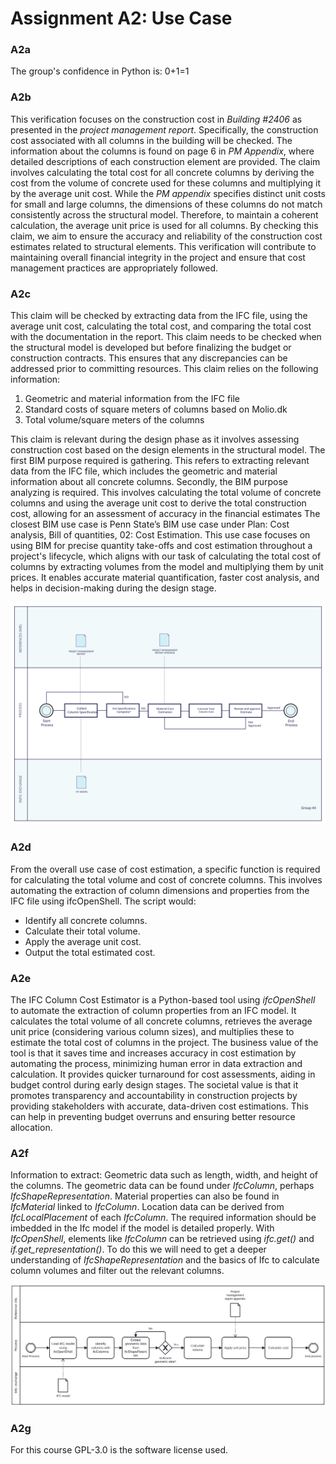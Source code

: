 # Assignment A2: Use Case

### A2a
The group's confidence in Python is: 0+1=1


### A2b
This verification focuses on the construction cost in *Building #2406* as presented in the *project management report*. Specifically, the construction cost associated with all columns in the building will be checked. The information about the columns is found on page 6 in *PM Appendix*, where detailed descriptions of each construction element are provided.
The claim involves calculating the total cost for all concrete columns by deriving the cost from the volume of concrete used for these columns and multiplying it by the average unit cost. While the *PM appendix* specifies distinct unit costs for small and large columns, the dimensions of these columns do not match consistently across the structural model. Therefore, to maintain a coherent calculation, the average unit price is used for all columns.
By checking this claim, we aim to ensure the accuracy and reliability of the construction cost estimates related to structural elements. This verification will contribute to maintaining overall financial integrity in the project and ensure that cost management practices are appropriately followed.


### A2c
This claim will be checked by extracting data from the IFC file, using the average unit cost, calculating the total cost, and comparing the total cost with the documentation in the report.
This claim needs to be checked when the structural model is developed but before finalizing the budget or construction contracts. This ensures that any discrepancies can be addressed prior to committing resources.
This claim relies on the following information:
1.	Geometric and material information from the IFC file
2.	Standard costs of square meters of columns based on Molio.dk
3.	Total volume/square meters of the columns

This claim is relevant during the design phase as it involves assessing construction cost based on the design elements in the structural model.
The first BIM purpose required is gathering. This refers to extracting relevant data from the IFC file, which includes the geometric and material information about all concrete columns. Secondly, the BIM purpose analyzing is required. This involves calculating the total volume of concrete columns and using the average unit cost to derive the total construction cost, allowing for an assessment of accuracy in the financial estimates
The closest BIM use case is Penn State’s BIM use case under Plan: Cost analysis, Bill of quantities, 02: Cost Estimation. This use case focuses on using BIM for precise quantity take-offs and cost estimation throughout a project's lifecycle, which aligns with our task of calculating the total cost of columns by extracting volumes from the model and multiplying them by unit prices. It enables accurate material quantification, faster cost analysis, and helps in decision-making during the design stage.

![name](Group44_DiagramCost.svg)

### A2d
From the overall use case of cost estimation, a specific function is required for calculating the total volume and cost of concrete columns. This involves automating the extraction of column dimensions and properties from the IFC file using ifcOpenShell. The script would:
- Identify all concrete columns.
- Calculate their total volume.
- Apply the average unit cost.
- Output the total estimated cost.


### A2e
The IFC Column Cost Estimator is a Python-based tool using *ifcOpenShell* to automate the extraction of column properties from an IFC model. It calculates the total volume of all concrete columns, retrieves the average unit price (considering various column sizes), and multiplies these to estimate the total cost of columns in the project.
The business value of the tool is that it saves time and increases accuracy in cost estimation by automating the process, minimizing human error in data extraction and calculation. It provides quicker turnaround for cost assessments, aiding in budget control during early design stages.
The societal value is that it promotes transparency and accountability in construction projects by providing stakeholders with accurate, data-driven cost estimations. This can help in preventing budget overruns and ensuring better resource allocation.


### A2f
Information to extract: Geometric data such as length, width, and height of the columns.
The geometric data can be found under *IfcColumn*, perhaps *IfcShapeRepresentation*. Material properties can also be found in *IfcMaterial* linked to *IfcColumn*. Location data can be derived from *IfcLocalPlacement* of each *IfcColumn*.
The required information should be imbedded in the Ifc model if the model is detailed properly.
With *IfcOpenShell*, elements like *IfcColumn* can be retrieved using *ifc.get()* and *if.get_representation()*.
To do this we will need to get a deeper understanding of *IfcShapeRepresentation* and the basics of Ifc to calculate column volumes and filter out the relevant columns.

![name](Group44_A2fDiagram.svg)

### A2g
For this course GPL-3.0 is the software license used.

